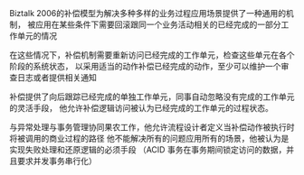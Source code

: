 Biztalk 2006的补偿模型为解决多种多样的业务过程应用场景提供了一种通用的机制，
被应用在某些条件下需要回滚跟同一个业务活动相关的已经完成的一部分工作单元的情况

在这些情况下，补偿机制需要重新访问已经完成的工作单元，检查这些单元在各个阶段的系统状态，
以采用适当的动作补偿已经完成的动作，至少可以维护一个审查日志或者提供相关通知

补偿提供了向后跟踪已经完成的单独工作单元，同事自动忽略没有完成的工作单元的灵活手段，
他允许补偿逻辑访问被认为已经完成的工作单元的过程状态。

与异常处理与事务管理协同果农工作，他允许流程设计者定义当补偿动作被执行时将被调用的商业过程的路径
他不能解决所有的问题应用所有的场景，他被认为是实现失败处理和还原逻辑的必须手段
（ACID 事务在事务期间锁定访问的数据，并且要求并发事务串行化）
